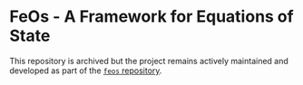 # FeOs - A Framework for Equations of State

This repository is archived but the project remains actively maintained and developed as part of the [`feos` repository](https://github.com/feos-org/feos).
